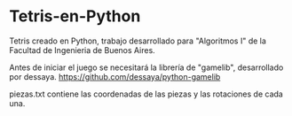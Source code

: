 # Tetris-en-Python
Tetris creado en Python, trabajo desarrollado para "Algoritmos I" de la Facultad de Ingenieria de Buenos Aires.

Antes de iniciar el juego se necesitará la librería de "gamelib", desarrollado por dessaya.
https://github.com/dessaya/python-gamelib

piezas.txt contiene las coordenadas de las piezas y las rotaciones de cada una.